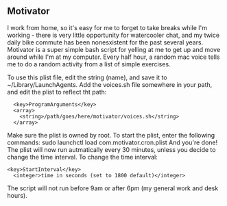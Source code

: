 ## Motivator
I work from home, so it's easy for me to forget to take breaks while I'm working - there is very little opportunity for watercooler chat, and my twice daily bike commute has been nonesxistent for the past several years. Motivator is a super simple bash script for yelling at me to get up and move around while I'm at my computer. Every half hour, a random mac voice tells me to do a random activity from a list of simple exercises.

To use this plist file, edit the string (name), and save it to ~/Library/LaunchAgents. Add the voices.sh file somewhere in your path, and edit the plist to reflect tht path:
```
  <key>ProgramArguments</key>
  <array>
    <string>/path/goes/here/motivator/voices.sh</string>
  </array>
```
Make sure the plist is owned by root. To start the plist, enter the following commands:
sudo launchctl load com.motivator.cron.plist
And you're done! The plist will now run autmatically every 30 minutes, unless you decide
to change the time interval. To change the time interval:
```
<key>StartInterval</key>
  <integer>time in seconds (set to 1800 default)</integer>
```

The script will not run before 9am or after 6pm (my general work and desk hours).
